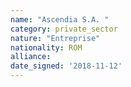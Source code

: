 ```yaml
---
name: "Ascendia S.A. "
category: private_sector
nature: "Entreprise"
nationality: ROM
alliance: 
date_signed: '2018-11-12'
---
```

    